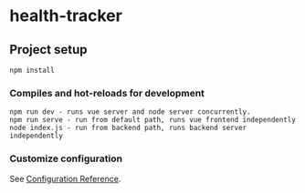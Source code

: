 # health-tracker

## Project setup
```
npm install
```

### Compiles and hot-reloads for development
```
npm run dev - runs vue server and node server concurrently.
npm run serve - run from default path, runs vue frontend independently
node index.js - run from backend path, runs backend server independently
```

### Customize configuration
See [Configuration Reference](https://cli.vuejs.org/config/).
